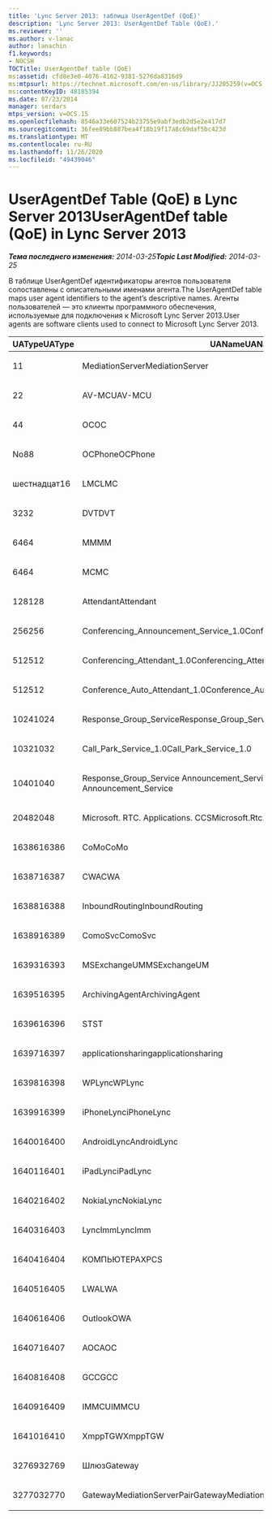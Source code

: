 ```yaml
---
title: 'Lync Server 2013: таблица UserAgentDef (QoE)'
description: 'Lync Server 2013: UserAgentDef Table (QoE).'
ms.reviewer: ''
ms.author: v-lanac
author: lanachin
f1.keywords:
- NOCSH
TOCTitle: UserAgentDef table (QoE)
ms:assetid: cfd8e3e0-4076-4162-9381-5276da8316d9
ms:mtpsurl: https://technet.microsoft.com/en-us/library/JJ205259(v=OCS.15)
ms:contentKeyID: 48185394
ms.date: 07/23/2014
manager: serdars
mtps_version: v=OCS.15
ms.openlocfilehash: 8546a33e607524b23755e9abf3edb2d5e2e417d7
ms.sourcegitcommit: 36fee89bb887bea4f18b19f17a8c69daf5bc423d
ms.translationtype: MT
ms.contentlocale: ru-RU
ms.lasthandoff: 11/26/2020
ms.locfileid: "49439046"
---
```

# <a name="useragentdef-table-qoe-in-lync-server-2013"></a><span data-ttu-id="c9ae8-103">UserAgentDef Table (QoE) в Lync Server 2013</span><span class="sxs-lookup"><span data-stu-id="c9ae8-103">UserAgentDef table (QoE) in Lync Server 2013</span></span>

<div data-xmlns="http://www.w3.org/1999/xhtml">

<div class="topic" data-xmlns="http://www.w3.org/1999/xhtml" data-msxsl="urn:schemas-microsoft-com:xslt" data-cs="https://msdn.microsoft.com/">

<div data-asp="https://msdn2.microsoft.com/asp">



</div>

<div id="mainSection">

<div id="mainBody"><span data-ttu-id="c9ae8-104">

<span> </span></span><span class="sxs-lookup"><span data-stu-id="c9ae8-104">

<span> </span></span></span>

<span data-ttu-id="c9ae8-105">_**Тема последнего изменения:** 2014-03-25_</span><span class="sxs-lookup"><span data-stu-id="c9ae8-105">_**Topic Last Modified:** 2014-03-25_</span></span>

<span data-ttu-id="c9ae8-106">В таблице UserAgentDef идентификаторы агентов пользователя сопоставлены с описательными именами агента.</span><span class="sxs-lookup"><span data-stu-id="c9ae8-106">The UserAgentDef table maps user agent identifiers to the agent’s descriptive names.</span></span> <span data-ttu-id="c9ae8-107">Агенты пользователей — это клиенты программного обеспечения, используемые для подключения к Microsoft Lync Server 2013.</span><span class="sxs-lookup"><span data-stu-id="c9ae8-107">User agents are software clients used to connect to Microsoft Lync Server 2013.</span></span>


<table>
<colgroup>
<col style="width: 33%" />
<col style="width: 33%" />
<col style="width: 33%" />
</colgroup>
<thead>
<tr class="header">
<th><span data-ttu-id="c9ae8-108">UAType</span><span class="sxs-lookup"><span data-stu-id="c9ae8-108">UAType</span></span></th>
<th><span data-ttu-id="c9ae8-109">UAName</span><span class="sxs-lookup"><span data-stu-id="c9ae8-109">UAName</span></span></th>
<th><span data-ttu-id="c9ae8-110">UACategory</span><span class="sxs-lookup"><span data-stu-id="c9ae8-110">UACategory</span></span></th>
</tr>
</thead>
<tbody>
<tr class="odd">
<td><p><span data-ttu-id="c9ae8-111">1</span><span class="sxs-lookup"><span data-stu-id="c9ae8-111">1</span></span></p></td>
<td><p><span data-ttu-id="c9ae8-112">MediationServer</span><span class="sxs-lookup"><span data-stu-id="c9ae8-112">MediationServer</span></span></p></td>
<td><p><span data-ttu-id="c9ae8-113">MediationServer</span><span class="sxs-lookup"><span data-stu-id="c9ae8-113">MediationServer</span></span></p></td>
</tr>
<tr class="even">
<td><p><span data-ttu-id="c9ae8-114">2</span><span class="sxs-lookup"><span data-stu-id="c9ae8-114">2</span></span></p></td>
<td><p><span data-ttu-id="c9ae8-115">AV-MCU</span><span class="sxs-lookup"><span data-stu-id="c9ae8-115">AV-MCU</span></span></p></td>
<td><p><span data-ttu-id="c9ae8-116">AV-MCU</span><span class="sxs-lookup"><span data-stu-id="c9ae8-116">AV-MCU</span></span></p></td>
</tr>
<tr class="odd">
<td><p><span data-ttu-id="c9ae8-117">4</span><span class="sxs-lookup"><span data-stu-id="c9ae8-117">4</span></span></p></td>
<td><p><span data-ttu-id="c9ae8-118">OC</span><span class="sxs-lookup"><span data-stu-id="c9ae8-118">OC</span></span></p></td>
<td><p><span data-ttu-id="c9ae8-119">OC</span><span class="sxs-lookup"><span data-stu-id="c9ae8-119">OC</span></span></p></td>
</tr>
<tr class="even">
<td><p><span data-ttu-id="c9ae8-120">No8</span><span class="sxs-lookup"><span data-stu-id="c9ae8-120">8</span></span></p></td>
<td><p><span data-ttu-id="c9ae8-121">OCPhone</span><span class="sxs-lookup"><span data-stu-id="c9ae8-121">OCPhone</span></span></p></td>
<td><p><span data-ttu-id="c9ae8-122">OCPhone</span><span class="sxs-lookup"><span data-stu-id="c9ae8-122">OCPhone</span></span></p></td>
</tr>
<tr class="odd">
<td><p><span data-ttu-id="c9ae8-123">шестнадцат</span><span class="sxs-lookup"><span data-stu-id="c9ae8-123">16</span></span></p></td>
<td><p><span data-ttu-id="c9ae8-124">LMC</span><span class="sxs-lookup"><span data-stu-id="c9ae8-124">LMC</span></span></p></td>
<td><p><span data-ttu-id="c9ae8-125">LMC</span><span class="sxs-lookup"><span data-stu-id="c9ae8-125">LMC</span></span></p></td>
</tr>
<tr class="even">
<td><p><span data-ttu-id="c9ae8-126">32</span><span class="sxs-lookup"><span data-stu-id="c9ae8-126">32</span></span></p></td>
<td><p><span data-ttu-id="c9ae8-127">DVT</span><span class="sxs-lookup"><span data-stu-id="c9ae8-127">DVT</span></span></p></td>
<td><p><span data-ttu-id="c9ae8-128">DVT</span><span class="sxs-lookup"><span data-stu-id="c9ae8-128">DVT</span></span></p></td>
</tr>
<tr class="odd">
<td><p><span data-ttu-id="c9ae8-129">64</span><span class="sxs-lookup"><span data-stu-id="c9ae8-129">64</span></span></p></td>
<td><p><span data-ttu-id="c9ae8-130">ММ</span><span class="sxs-lookup"><span data-stu-id="c9ae8-130">MM</span></span></p></td>
<td><p><span data-ttu-id="c9ae8-131">ММ</span><span class="sxs-lookup"><span data-stu-id="c9ae8-131">MM</span></span></p></td>
</tr>
<tr class="even">
<td><p><span data-ttu-id="c9ae8-132">64</span><span class="sxs-lookup"><span data-stu-id="c9ae8-132">64</span></span></p></td>
<td><p><span data-ttu-id="c9ae8-133">MC</span><span class="sxs-lookup"><span data-stu-id="c9ae8-133">MC</span></span></p></td>
<td><p><span data-ttu-id="c9ae8-134">ММ</span><span class="sxs-lookup"><span data-stu-id="c9ae8-134">MM</span></span></p></td>
</tr>
<tr class="odd">
<td><p><span data-ttu-id="c9ae8-135">128</span><span class="sxs-lookup"><span data-stu-id="c9ae8-135">128</span></span></p></td>
<td><p><span data-ttu-id="c9ae8-136">Attendant</span><span class="sxs-lookup"><span data-stu-id="c9ae8-136">Attendant</span></span></p></td>
<td><p><span data-ttu-id="c9ae8-137">Attendant</span><span class="sxs-lookup"><span data-stu-id="c9ae8-137">Attendant</span></span></p></td>
</tr>
<tr class="even">
<td><p><span data-ttu-id="c9ae8-138">256</span><span class="sxs-lookup"><span data-stu-id="c9ae8-138">256</span></span></p></td>
<td><p><span data-ttu-id="c9ae8-139">Conferencing_Announcement_Service_1.0</span><span class="sxs-lookup"><span data-stu-id="c9ae8-139">Conferencing_Announcement_Service_1.0</span></span></p></td>
<td><p><span data-ttu-id="c9ae8-140">УСТАРЕВШ</span><span class="sxs-lookup"><span data-stu-id="c9ae8-140">CAS</span></span></p></td>
</tr>
<tr class="odd">
<td><p><span data-ttu-id="c9ae8-141">512</span><span class="sxs-lookup"><span data-stu-id="c9ae8-141">512</span></span></p></td>
<td><p><span data-ttu-id="c9ae8-142">Conferencing_Attendant_1.0</span><span class="sxs-lookup"><span data-stu-id="c9ae8-142">Conferencing_Attendant_1.0</span></span></p></td>
<td><p><span data-ttu-id="c9ae8-143">CAA</span><span class="sxs-lookup"><span data-stu-id="c9ae8-143">CAA</span></span></p></td>
</tr>
<tr class="even">
<td><p><span data-ttu-id="c9ae8-144">512</span><span class="sxs-lookup"><span data-stu-id="c9ae8-144">512</span></span></p></td>
<td><p><span data-ttu-id="c9ae8-145">Conference_Auto_Attendant_1.0</span><span class="sxs-lookup"><span data-stu-id="c9ae8-145">Conference_Auto_Attendant_1.0</span></span></p></td>
<td><p><span data-ttu-id="c9ae8-146">CAA</span><span class="sxs-lookup"><span data-stu-id="c9ae8-146">CAA</span></span></p></td>
</tr>
<tr class="odd">
<td><p><span data-ttu-id="c9ae8-147">1024</span><span class="sxs-lookup"><span data-stu-id="c9ae8-147">1024</span></span></p></td>
<td><p><span data-ttu-id="c9ae8-148">Response_Group_Service</span><span class="sxs-lookup"><span data-stu-id="c9ae8-148">Response_Group_Service</span></span></p></td>
<td><p><span data-ttu-id="c9ae8-149">ГРУППЫ ответа</span><span class="sxs-lookup"><span data-stu-id="c9ae8-149">RGS</span></span></p></td>
</tr>
<tr class="even">
<td><p><span data-ttu-id="c9ae8-150">1032</span><span class="sxs-lookup"><span data-stu-id="c9ae8-150">1032</span></span></p></td>
<td><p><span data-ttu-id="c9ae8-151">Call_Park_Service_1.0</span><span class="sxs-lookup"><span data-stu-id="c9ae8-151">Call_Park_Service_1.0</span></span></p></td>
<td><p><span data-ttu-id="c9ae8-152">ПОДКЛЮЧЕНИЙ</span><span class="sxs-lookup"><span data-stu-id="c9ae8-152">CPS</span></span></p></td>
</tr>
<tr class="odd">
<td><p><span data-ttu-id="c9ae8-153">1040</span><span class="sxs-lookup"><span data-stu-id="c9ae8-153">1040</span></span></p></td>
<td><p><span data-ttu-id="c9ae8-154">Response_Group_Service Announcement_Service</span><span class="sxs-lookup"><span data-stu-id="c9ae8-154">Response_Group_Service Announcement_Service</span></span></p></td>
<td><p><span data-ttu-id="c9ae8-155">ФАЙЛА</span><span class="sxs-lookup"><span data-stu-id="c9ae8-155">AS</span></span></p></td>
</tr>
<tr class="even">
<td><p><span data-ttu-id="c9ae8-156">2048</span><span class="sxs-lookup"><span data-stu-id="c9ae8-156">2048</span></span></p></td>
<td><p><span data-ttu-id="c9ae8-157">Microsoft. RTC. Applications. CCS</span><span class="sxs-lookup"><span data-stu-id="c9ae8-157">Microsoft.Rtc.Applications.Ccs</span></span></p></td>
<td><p><span data-ttu-id="c9ae8-158">СЕТЕВ</span><span class="sxs-lookup"><span data-stu-id="c9ae8-158">CCS</span></span></p></td>
</tr>
<tr class="odd">
<td><p><span data-ttu-id="c9ae8-159">16386</span><span class="sxs-lookup"><span data-stu-id="c9ae8-159">16386</span></span></p></td>
<td><p><span data-ttu-id="c9ae8-160">CoMo</span><span class="sxs-lookup"><span data-stu-id="c9ae8-160">CoMo</span></span></p></td>
<td><p><span data-ttu-id="c9ae8-161">CoMo</span><span class="sxs-lookup"><span data-stu-id="c9ae8-161">CoMo</span></span></p></td>
</tr>
<tr class="even">
<td><p><span data-ttu-id="c9ae8-162">16387</span><span class="sxs-lookup"><span data-stu-id="c9ae8-162">16387</span></span></p></td>
<td><p><span data-ttu-id="c9ae8-163">CWA</span><span class="sxs-lookup"><span data-stu-id="c9ae8-163">CWA</span></span></p></td>
<td><p><span data-ttu-id="c9ae8-164">CWA</span><span class="sxs-lookup"><span data-stu-id="c9ae8-164">CWA</span></span></p></td>
</tr>
<tr class="odd">
<td><p><span data-ttu-id="c9ae8-165">16388</span><span class="sxs-lookup"><span data-stu-id="c9ae8-165">16388</span></span></p></td>
<td><p><span data-ttu-id="c9ae8-166">InboundRouting</span><span class="sxs-lookup"><span data-stu-id="c9ae8-166">InboundRouting</span></span></p></td>
<td><p><span data-ttu-id="c9ae8-167">InboundRouting</span><span class="sxs-lookup"><span data-stu-id="c9ae8-167">InboundRouting</span></span></p></td>
</tr>
<tr class="even">
<td><p><span data-ttu-id="c9ae8-168">16389</span><span class="sxs-lookup"><span data-stu-id="c9ae8-168">16389</span></span></p></td>
<td><p><span data-ttu-id="c9ae8-169">ComoSvc</span><span class="sxs-lookup"><span data-stu-id="c9ae8-169">ComoSvc</span></span></p></td>
<td><p><span data-ttu-id="c9ae8-170">ComoSvc</span><span class="sxs-lookup"><span data-stu-id="c9ae8-170">ComoSvc</span></span></p></td>
</tr>
<tr class="odd">
<td><p><span data-ttu-id="c9ae8-171">16393</span><span class="sxs-lookup"><span data-stu-id="c9ae8-171">16393</span></span></p></td>
<td><p><span data-ttu-id="c9ae8-172">MSExchangeUM</span><span class="sxs-lookup"><span data-stu-id="c9ae8-172">MSExchangeUM</span></span></p></td>
<td><p><span data-ttu-id="c9ae8-173">ExUM</span><span class="sxs-lookup"><span data-stu-id="c9ae8-173">ExUM</span></span></p></td>
</tr>
<tr class="even">
<td><p><span data-ttu-id="c9ae8-174">16395</span><span class="sxs-lookup"><span data-stu-id="c9ae8-174">16395</span></span></p></td>
<td><p><span data-ttu-id="c9ae8-175">ArchivingAgent</span><span class="sxs-lookup"><span data-stu-id="c9ae8-175">ArchivingAgent</span></span></p></td>
<td><p><span data-ttu-id="c9ae8-176">ARCHAGENT</span><span class="sxs-lookup"><span data-stu-id="c9ae8-176">ARCHAGENT</span></span></p></td>
</tr>
<tr class="odd">
<td><p><span data-ttu-id="c9ae8-177">16396</span><span class="sxs-lookup"><span data-stu-id="c9ae8-177">16396</span></span></p></td>
<td><p><span data-ttu-id="c9ae8-178">ST</span><span class="sxs-lookup"><span data-stu-id="c9ae8-178">ST</span></span></p></td>
<td><p><span data-ttu-id="c9ae8-179">ST</span><span class="sxs-lookup"><span data-stu-id="c9ae8-179">ST</span></span></p></td>
</tr>
<tr class="even">
<td><p><span data-ttu-id="c9ae8-180">16397</span><span class="sxs-lookup"><span data-stu-id="c9ae8-180">16397</span></span></p></td>
<td><p><span data-ttu-id="c9ae8-181">applicationsharing</span><span class="sxs-lookup"><span data-stu-id="c9ae8-181">applicationsharing</span></span></p></td>
<td><p><span data-ttu-id="c9ae8-182">ASMCU</span><span class="sxs-lookup"><span data-stu-id="c9ae8-182">ASMCU</span></span></p></td>
</tr>
<tr class="odd">
<td><p><span data-ttu-id="c9ae8-183">16398</span><span class="sxs-lookup"><span data-stu-id="c9ae8-183">16398</span></span></p></td>
<td><p><span data-ttu-id="c9ae8-184">WPLync</span><span class="sxs-lookup"><span data-stu-id="c9ae8-184">WPLync</span></span></p></td>
<td><p><span data-ttu-id="c9ae8-185">WPLync</span><span class="sxs-lookup"><span data-stu-id="c9ae8-185">WPLync</span></span></p></td>
</tr>
<tr class="even">
<td><p><span data-ttu-id="c9ae8-186">16399</span><span class="sxs-lookup"><span data-stu-id="c9ae8-186">16399</span></span></p></td>
<td><p><span data-ttu-id="c9ae8-187">iPhoneLync</span><span class="sxs-lookup"><span data-stu-id="c9ae8-187">iPhoneLync</span></span></p></td>
<td><p><span data-ttu-id="c9ae8-188">iPhoneLync</span><span class="sxs-lookup"><span data-stu-id="c9ae8-188">iPhoneLync</span></span></p></td>
</tr>
<tr class="odd">
<td><p><span data-ttu-id="c9ae8-189">16400</span><span class="sxs-lookup"><span data-stu-id="c9ae8-189">16400</span></span></p></td>
<td><p><span data-ttu-id="c9ae8-190">AndroidLync</span><span class="sxs-lookup"><span data-stu-id="c9ae8-190">AndroidLync</span></span></p></td>
<td><p><span data-ttu-id="c9ae8-191">AndroidLync</span><span class="sxs-lookup"><span data-stu-id="c9ae8-191">AndroidLync</span></span></p></td>
</tr>
<tr class="even">
<td><p><span data-ttu-id="c9ae8-192">16401</span><span class="sxs-lookup"><span data-stu-id="c9ae8-192">16401</span></span></p></td>
<td><p><span data-ttu-id="c9ae8-193">iPadLync</span><span class="sxs-lookup"><span data-stu-id="c9ae8-193">iPadLync</span></span></p></td>
<td><p><span data-ttu-id="c9ae8-194">iPadLync</span><span class="sxs-lookup"><span data-stu-id="c9ae8-194">iPadLync</span></span></p></td>
</tr>
<tr class="odd">
<td><p><span data-ttu-id="c9ae8-195">16402</span><span class="sxs-lookup"><span data-stu-id="c9ae8-195">16402</span></span></p></td>
<td><p><span data-ttu-id="c9ae8-196">NokiaLync</span><span class="sxs-lookup"><span data-stu-id="c9ae8-196">NokiaLync</span></span></p></td>
<td><p><span data-ttu-id="c9ae8-197">NokiaLync</span><span class="sxs-lookup"><span data-stu-id="c9ae8-197">NokiaLync</span></span></p></td>
</tr>
<tr class="even">
<td><p><span data-ttu-id="c9ae8-198">16403</span><span class="sxs-lookup"><span data-stu-id="c9ae8-198">16403</span></span></p></td>
<td><p><span data-ttu-id="c9ae8-199">LyncImm</span><span class="sxs-lookup"><span data-stu-id="c9ae8-199">LyncImm</span></span></p></td>
<td><p><span data-ttu-id="c9ae8-200">LyncImm</span><span class="sxs-lookup"><span data-stu-id="c9ae8-200">LyncImm</span></span></p></td>
</tr>
<tr class="odd">
<td><p><span data-ttu-id="c9ae8-201">16404</span><span class="sxs-lookup"><span data-stu-id="c9ae8-201">16404</span></span></p></td>
<td><p><span data-ttu-id="c9ae8-202">КОМПЬЮТЕРАХ</span><span class="sxs-lookup"><span data-stu-id="c9ae8-202">PCS</span></span></p></td>
<td><p><span data-ttu-id="c9ae8-203">КОМПЬЮТЕРАХ</span><span class="sxs-lookup"><span data-stu-id="c9ae8-203">PCS</span></span></p></td>
</tr>
<tr class="even">
<td><p><span data-ttu-id="c9ae8-204">16405</span><span class="sxs-lookup"><span data-stu-id="c9ae8-204">16405</span></span></p></td>
<td><p><span data-ttu-id="c9ae8-205">LWA</span><span class="sxs-lookup"><span data-stu-id="c9ae8-205">LWA</span></span></p></td>
<td><p><span data-ttu-id="c9ae8-206">LWA</span><span class="sxs-lookup"><span data-stu-id="c9ae8-206">LWA</span></span></p></td>
</tr>
<tr class="odd">
<td><p><span data-ttu-id="c9ae8-207">16406</span><span class="sxs-lookup"><span data-stu-id="c9ae8-207">16406</span></span></p></td>
<td><p><span data-ttu-id="c9ae8-208">Outlook</span><span class="sxs-lookup"><span data-stu-id="c9ae8-208">OWA</span></span></p></td>
<td><p><span data-ttu-id="c9ae8-209">Outlook</span><span class="sxs-lookup"><span data-stu-id="c9ae8-209">OWA</span></span></p></td>
</tr>
<tr class="even">
<td><p><span data-ttu-id="c9ae8-210">16407</span><span class="sxs-lookup"><span data-stu-id="c9ae8-210">16407</span></span></p></td>
<td><p><span data-ttu-id="c9ae8-211">AOC</span><span class="sxs-lookup"><span data-stu-id="c9ae8-211">AOC</span></span></p></td>
<td><p><span data-ttu-id="c9ae8-212">AOC</span><span class="sxs-lookup"><span data-stu-id="c9ae8-212">AOC</span></span></p></td>
</tr>
<tr class="odd">
<td><p><span data-ttu-id="c9ae8-213">16408</span><span class="sxs-lookup"><span data-stu-id="c9ae8-213">16408</span></span></p></td>
<td><p><span data-ttu-id="c9ae8-214">GCC</span><span class="sxs-lookup"><span data-stu-id="c9ae8-214">GCC</span></span></p></td>
<td><p><span data-ttu-id="c9ae8-215">GCC</span><span class="sxs-lookup"><span data-stu-id="c9ae8-215">GCC</span></span></p></td>
</tr>
<tr class="even">
<td><p><span data-ttu-id="c9ae8-216">16409</span><span class="sxs-lookup"><span data-stu-id="c9ae8-216">16409</span></span></p></td>
<td><p><span data-ttu-id="c9ae8-217">IMMCU</span><span class="sxs-lookup"><span data-stu-id="c9ae8-217">IMMCU</span></span></p></td>
<td><p><span data-ttu-id="c9ae8-218">IMMCU</span><span class="sxs-lookup"><span data-stu-id="c9ae8-218">IMMCU</span></span></p></td>
</tr>
<tr class="odd">
<td><p><span data-ttu-id="c9ae8-219">16410</span><span class="sxs-lookup"><span data-stu-id="c9ae8-219">16410</span></span></p></td>
<td><p><span data-ttu-id="c9ae8-220">XmppTGW</span><span class="sxs-lookup"><span data-stu-id="c9ae8-220">XmppTGW</span></span></p></td>
<td><p><span data-ttu-id="c9ae8-221">XmppGateway</span><span class="sxs-lookup"><span data-stu-id="c9ae8-221">XmppGateway</span></span></p></td>
</tr>
<tr class="even">
<td><p><span data-ttu-id="c9ae8-222">32769</span><span class="sxs-lookup"><span data-stu-id="c9ae8-222">32769</span></span></p></td>
<td><p><span data-ttu-id="c9ae8-223">Шлюз</span><span class="sxs-lookup"><span data-stu-id="c9ae8-223">Gateway</span></span></p></td>
<td><p><span data-ttu-id="c9ae8-224">Шлюз</span><span class="sxs-lookup"><span data-stu-id="c9ae8-224">Gateway</span></span></p></td>
</tr>
<tr class="odd">
<td><p><span data-ttu-id="c9ae8-225">32770</span><span class="sxs-lookup"><span data-stu-id="c9ae8-225">32770</span></span></p></td>
<td><p><span data-ttu-id="c9ae8-226">GatewayMediationServerPair</span><span class="sxs-lookup"><span data-stu-id="c9ae8-226">GatewayMediationServerPair</span></span></p></td>
<td><p><span data-ttu-id="c9ae8-227">GatewayMediationServerPair</span><span class="sxs-lookup"><span data-stu-id="c9ae8-227">GatewayMediationServerPair</span></span></p></td>
</tr>
</tbody>
</table><span data-ttu-id="c9ae8-228">


</div>

<span> </span>

</div>

</div>

</span><span class="sxs-lookup"><span data-stu-id="c9ae8-228">


</div>

<span> </span>

</div>

</div>

</span></span></div>

